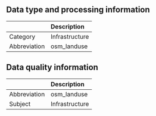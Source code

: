 ## Data type and processing information 

|              | Description    |
|:-------------|:---------------|
| Category     | Infrastructure |
| Abbreviation | osm_landuse    |

## Data quality information 

|              | Description    |
|:-------------|:---------------|
| Abbreviation | osm_landuse    |
| Subject      | Infrastructure |